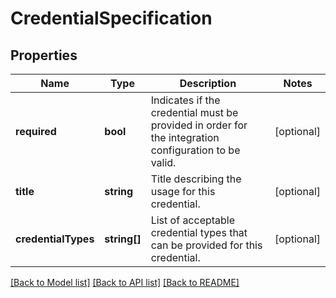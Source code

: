 # CredentialSpecification

## Properties
Name | Type | Description | Notes
------------ | ------------- | ------------- | -------------
**required** | **bool** | Indicates if the credential must be provided in order for the integration configuration to be valid. | [optional] 
**title** | **string** | Title describing the usage for this credential. | [optional] 
**credentialTypes** | **string[]** | List of acceptable credential types that can be provided for this credential. | [optional] 

[[Back to Model list]](../README.md#documentation-for-models) [[Back to API list]](../README.md#documentation-for-api-endpoints) [[Back to README]](../README.md)


